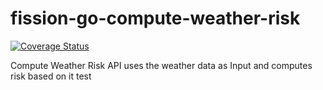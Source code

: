 # fission-go-compute-weather-risk
[![Coverage Status](https://coveralls.io/repos/github/OpenIndustryCloud/fission-go-compute-weather-risk/badge.svg?branch=master)](https://coveralls.io/github/OpenIndustryCloud/fission-go-compute-weather-risk?branch=master)

Compute Weather Risk API uses the weather data as Input and computes risk based on it
test
